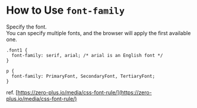 # How to Use `font-family`
Specify the font.  
You can specify multiple fonts, and the browser will apply the first available one.  
```
.font1 {
  font-family: serif, arial; /* arial is an English font */
}

p {
  font-family: PrimaryFont, SecondaryFont, TertiaryFont;
}
```  
ref. [https://zero-plus.io/media/css-font-rule/](https://zero-plus.io/media/css-font-rule/)